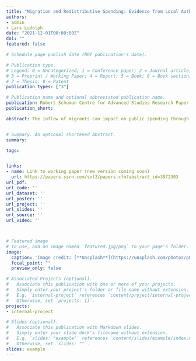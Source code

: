 ```yaml
---
title: "Migration and Redistributive Spending: Evidence from Local Authorities in England"
authors: 
- admin
- Lars Ludolph
date: "2021-12-01T00:00:00Z"
doi: ""
featured: false

# Schedule page publish date (NOT publication's date).

# Publication type.
# Legend: 0 = Uncategorized; 1 = Conference paper; 2 = Journal article;
# 3 = Preprint / Working Paper; 4 = Report; 5 = Book; 6 = Book section;
# 7 = Thesis; 8 = Patent
publication_types: ["3"]

# Publication name and optional abbreviated publication name.
publication: Robert Schuman Centre for Advanced Studies Research Paper No. RSC 2021/86
publication_short: 

abstract: The inflow of migrants can impact on public spending through its effect on local preferences for redistribution and through changes in demand for local services brought about by migrants' distinct characteristics. In this paper, we analyse the effects of the migration wave from Central and Eastern European countries following their EU accession in 2004 on local level redistribution in England, specifically disentangling these two channels. We apply a difference-in-differences estimation strategy and find that migrants did not have an effect on local authorities’ total service provision per capita. Once we zoom in on the different expenditure items, we find that local authorities experiencing relatively larger migration inflows saw their spending on means-tested social care services decrease in relative terms, while spending on education services increased. Analysing changes in local Council compositions and internal migration flows in response to the arrival of outsiders, we find no evidence that spending shifts are driven by a change in the local willingness to redistribute income. Rather, our results suggest that, due to migrants’ young age at the time of arrival, migration following the 2004 EU enlargement alleviated some of the pressure social care spending in England faces.


# Summary. An optional shortened abstract.
summary: 

tags: 


links: 
- name: Link to working paper (new version coming soon)
  url: https://papers.ssrn.com/sol3/papers.cfm?abstract_id=3972303
url_pdf: 
url_code: ''
url_dataset: ''
url_poster: ''
url_project: ''
url_slides: ''
url_source: ''
url_video: ''



# Featured image
# To use, add an image named `featured.jpg/png` to your page's folder. 
image:
  caption: 'Image credit: [**Unsplash**](https://unsplash.com/photos/pLCdAaMFLTE)'
  focal_point: ""
  preview_only: false

# Associated Projects (optional).
#   Associate this publication with one or more of your projects.
#   Simply enter your project's folder or file name without extension.
#   E.g. `internal-project` references `content/project/internal-project/index.md`.
#   Otherwise, set `projects: []`.
projects:
- internal-project

# Slides (optional).
#   Associate this publication with Markdown slides.
#   Simply enter your slide deck's filename without extension.
#   E.g. `slides: "example"` references `content/slides/example/index.md`.
#   Otherwise, set `slides: ""`.
slides: example
---
```

